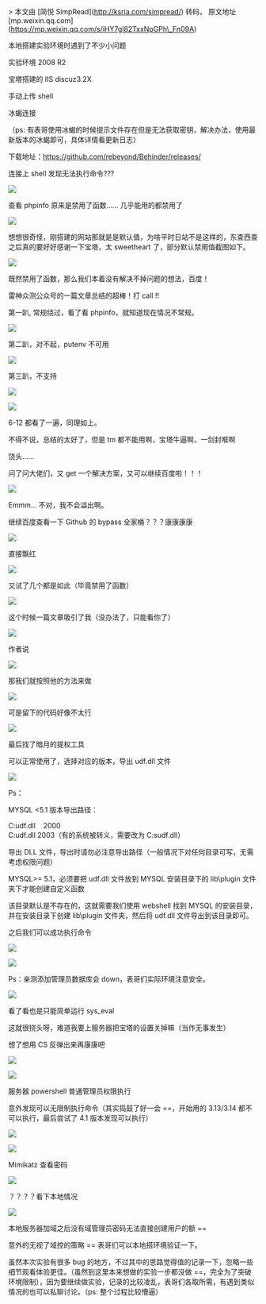\> 本文由 \[简悦 SimpRead\](http://ksria.com/simpread/) 转码， 原文地址 \[mp.weixin.qq.com\](https://mp.weixin.qq.com/s/iHY7gl82TxxNpGPh\_Fn09A)

本地搭建实验环境时遇到了不少小问题

实验环境 2008 R2

宝塔搭建的 IIS discuz3.2X

手动上传 shell

冰蝎连接

（ps: 有表哥使用冰蝎的时候提示文件存在但是无法获取密钥，解决办法，使用最新版本的冰蝎即可，具体详情看更新日志）

下载地址：https://github.com/rebeyond/Behinder/releases/

连接上 shell 发现无法执行命令???

![](https://mmbiz.qpic.cn/mmbiz_png/ax4vPrQ4hXfVs8TgK6vzbEYXUicctJkpwc1PicUtxlzy4Gwo0mnhN7kcnIBtLibTrKaz10hU2CMH2U3PPxBvr1d9w/640?wx_fmt=png)

查看 phpinfo 原来是禁用了函数…… 几乎能用的都禁用了

![](https://mmbiz.qpic.cn/mmbiz_png/ax4vPrQ4hXfVs8TgK6vzbEYXUicctJkpwNqaVYIoSshAPNU4BdiaR7ASL19MVGvJG42KahZ2zADqFy8K9QWF2vow/640?wx_fmt=png)

想想很奇怪，刚搭建的网站那就是是默认值，为啥平时日站不是这样的，东查西查之后真的要好好感谢一下宝塔，太 sweetheart 了，部分默认禁用值截图如下。

![](https://mmbiz.qpic.cn/mmbiz_png/ax4vPrQ4hXfVs8TgK6vzbEYXUicctJkpwS3z7JaklDiaQyiaRoc1I91J1uqO9qD0lEfSQ5EVibeTwxGRkY8uJ6sD2g/640?wx_fmt=png)

既然禁用了函数，那么我们本着没有解决不掉问题的想法，百度！

雷神众测公众号的一篇文章总结的超棒！打 call !!

第一趴, 常规绕过，看了看 phpinfo，就知道现在情况不常规。

![](https://mmbiz.qpic.cn/mmbiz_png/ax4vPrQ4hXfVs8TgK6vzbEYXUicctJkpwIbfatDribO5FjefYdD5lF3NJOLjZH8gXFMkWKKgAw7mWOTalEaALxBw/640?wx_fmt=png)

第二趴，对不起，putenv 不可用

![](https://mmbiz.qpic.cn/mmbiz_png/ax4vPrQ4hXfVs8TgK6vzbEYXUicctJkpwP8eBCzC2g4U9rhYDicoIEZ9icH56v4ZmY9tr80GrkT36OAYKRHHVxLbA/640?wx_fmt=png)

第三趴，不支持

![](https://mmbiz.qpic.cn/mmbiz_png/ax4vPrQ4hXfVs8TgK6vzbEYXUicctJkpwjibP83YsqEw9wPRVnu69hLpMeYxMWfiaNtibNXibtaaF9X3QM2xwZDMg3w/640?wx_fmt=png)

![](https://mmbiz.qpic.cn/mmbiz_png/ax4vPrQ4hXfVs8TgK6vzbEYXUicctJkpwQOantlVR30NhQ9Wpf8jPJtOTnLHQ9lxrxvGSzxOwG5NXPdUkxEvIzw/640?wx_fmt=png)

6-12 都看了一遍，同理如上。

不得不说，总结的太好了，但是 tm 都不能用啊，宝塔牛逼啊，一剑封喉啊

饶头……

问了问大佬们，又 get 一个解决方案，又可以继续百度啦！！！

![](https://mmbiz.qpic.cn/mmbiz_png/ax4vPrQ4hXfVs8TgK6vzbEYXUicctJkpwKFnibN9nG305bYMxPGrQv2pR2WYibatykxEN1t1Qswq6ic8bZq3IyPAicg/640?wx_fmt=png)

Emmm… 不对，我不会溢出啊。

继续百度查看一下 Github 的 bypass 全家桶？？？康康康康

![](https://mmbiz.qpic.cn/mmbiz_png/ax4vPrQ4hXfVs8TgK6vzbEYXUicctJkpwTJsVh8vchAE3XQrlmGGlCibhcuVlh4hxRPceaKuwossoO6NMYuOkK3Q/640?wx_fmt=png)

直接飘红

![](https://mmbiz.qpic.cn/mmbiz_png/ax4vPrQ4hXfVs8TgK6vzbEYXUicctJkpwdN4WrMmN909Vrz8k8GLlxmE3g5T146mXib6jrqr1ShibYEvh3Ovricb9A/640?wx_fmt=png)

又试了几个都是如此（毕竟禁用了函数）

![](https://mmbiz.qpic.cn/mmbiz_png/ax4vPrQ4hXfVs8TgK6vzbEYXUicctJkpwWQlx1gIDXgqhemmCJ4aM7pbpCAQkkhpicZC4M7sGmsJ7r2PV1uG07bg/640?wx_fmt=png)

这个时候一篇文章吸引了我（没办法了，只能看你了）

![](https://mmbiz.qpic.cn/mmbiz_png/ax4vPrQ4hXfVs8TgK6vzbEYXUicctJkpwqN5ojVcKcicxTjzpys0W0MIXzDvw9e05oFHwhELkQ0RLogdIyH7aSWQ/640?wx_fmt=png)

作者说

![](https://mmbiz.qpic.cn/mmbiz_png/ax4vPrQ4hXfVs8TgK6vzbEYXUicctJkpwvfh9IdL9CxiboJwwnQdkbICADwQb88hcicZT3taFibz9SL9kAialOia1a4g/640?wx_fmt=png)

那我们就按照他的方法来做

![](https://mmbiz.qpic.cn/mmbiz_png/ax4vPrQ4hXfVs8TgK6vzbEYXUicctJkpw7Pg2sYRmkV8V6J2sAbPpe5XSolfvGxcqHfvczXQxEogjeGribqNqWTw/640?wx_fmt=png)

可是留下的代码好像不太行

![](https://mmbiz.qpic.cn/mmbiz_png/ax4vPrQ4hXfVs8TgK6vzbEYXUicctJkpw807BhicPvib1TomEkP4zMVZ4u7DtWcIN4RcP69f9icepMUJl9qcXsIfJQ/640?wx_fmt=png)  

最后找了暗月的提权工具

可以正常使用了，选择对应的版本，导出 udf.dll 文件

![](https://mmbiz.qpic.cn/mmbiz_png/ax4vPrQ4hXfVs8TgK6vzbEYXUicctJkpwfpsjSv94BsZ6xtJHHNddAp2NHg8gTibvTB7iaibibn3ojqowTBZZFb7icsw/640?wx_fmt=png)

Ps：

MYSQL <5.1 版本导出路径：

C:udf.dll    2000  
C:udf.dll 2003（有的系统被转义，需要改为 C:sudf.dll）

导出 DLL 文件，导出时请勿必注意导出路径（一般情况下对任何目录可写，无需考虑权限问题）

MYSQL>= 5.1，必须要把 udf.dll 文件放到 MYSQL 安装目录下的 lib\\plugin 文件夹下才能创建自定义函数

该目录默认是不存在的，这就需要我们使用 webshell 找到 MYSQL 的安装目录，并在安装目录下创建 lib\\plugin 文件夹，然后将 udf.dll 文件导出到该目录即可。

之后我们可以成功执行命令

![](https://mmbiz.qpic.cn/mmbiz_png/ax4vPrQ4hXfVs8TgK6vzbEYXUicctJkpwnIIOcFrMic5256RCJJZ8AeGaJFQiaWS6gowVWAZianSCOPLLMibzic2sO9g/640?wx_fmt=png)

![](https://mmbiz.qpic.cn/mmbiz_png/ax4vPrQ4hXfVs8TgK6vzbEYXUicctJkpwZicZXE2rzUhL0ec2U1LUWJ2P0Cwc43JmPnxwAESibsn2ic3zBILJhBwcA/640?wx_fmt=png)

Ps：亲测添加管理员数据库会 down，表哥们实际环境注意安全。  

![](https://mmbiz.qpic.cn/mmbiz_png/ax4vPrQ4hXfVs8TgK6vzbEYXUicctJkpwDiaiaoiaCXZX8ZIkGQnRkPDw2qYSTzibMuHF8MgXcc3Ux7YIxWCzXibhH3Q/640?wx_fmt=png)

看了看也是只能简单运行 sys\_eval

这就很挠头呀，难道我要上服务器把宝塔的设置关掉嘛（当作无事发生）

想了想用 CS 反弹出来再康康吧

![](https://mmbiz.qpic.cn/mmbiz_png/ax4vPrQ4hXfVs8TgK6vzbEYXUicctJkpwEApiag1QzASja6u9FE4wSibUFXI5JBPK1r1aE8T0ZmWke9XAXV9OBvXg/640?wx_fmt=png)

![](https://mmbiz.qpic.cn/mmbiz_png/ax4vPrQ4hXfVs8TgK6vzbEYXUicctJkpwibDEkHSOiadvE2t45bnbtZVCrGpZl1iahV1icKq5hHJAn5uicUOnbKKbicwg/640?wx_fmt=png)

服务器 powershell 普通管理员权限执行

意外发现可以无限制执行命令（其实捣鼓了好一会 ==，开始用的 3.13/3.14 都不可以执行，最后尝试了 4.1 版本发现可以执行）

![](https://mmbiz.qpic.cn/mmbiz_png/ax4vPrQ4hXfVs8TgK6vzbEYXUicctJkpwOtIuyzD4YHLsCVCTrpEgxiaibrFdGKkTrLoy0NSDpfxw4c2CIctQqo1Q/640?wx_fmt=png)

![](https://mmbiz.qpic.cn/mmbiz_png/ax4vPrQ4hXfVs8TgK6vzbEYXUicctJkpwUcmWq4oMqaJSw7bZeYxOaQ8aRwZaHFibwn31Yic1ib1snyDhHYVZWpGYA/640?wx_fmt=png)

Mimikatz 查看密码

![](https://mmbiz.qpic.cn/mmbiz_png/ax4vPrQ4hXfVs8TgK6vzbEYXUicctJkpwWOPJ4EEPjNm0nAjz8C7OEMyyJ9QuialuqicmQBfG4t2NYvwrdEMyyzEA/640?wx_fmt=png)  

？？？？看下本地情况

![](https://mmbiz.qpic.cn/mmbiz_png/ax4vPrQ4hXfVs8TgK6vzbEYXUicctJkpwSQ8cfiaQTReibVeNTSzkkKiatnsDzy1rE6iaXnpL7Rtp1o4cLbHY1sr5yA/640?wx_fmt=png)

本地服务器加域之后没有域管理员密码无法直接创建用户的额 ==

意外的无视了域控的策略 == 表哥们可以本地搭环境验证一下。  

虽然本次实验有很多 bug 的地方，不过其中的思路觉得值的记录一下，忽略一些细节观看体验更佳。（虽然到这里本来想做的实验一步都没做 ==，完全为了突破环境限制），因为要继续做实验，记录的比较凌乱，表哥们各取所需，有遇到类似情况的也可以私聊讨论。（ps: 整个过程比较懵逼）
